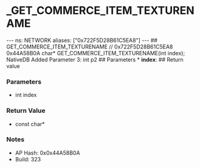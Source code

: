 # _GET_COMMERCE_ITEM_TEXTURENAME

--- ns: NETWORK aliases: ["0x722F5D28B61C5EA8"] --- ## GET_COMMERCE_ITEM_TEXTURENAME  // 0x722F5D28B61C5EA8 0x44A58B0A char* GET_COMMERCE_ITEM_TEXTURENAME(int index);  NativeDB Added Parameter 3: int p2  ## Parameters * **index**:  ## Return value

### Parameters
* int index

### Return Value
* const char*

### Notes
* AP Hash: 0x0x44A58B0A
* Build: 323

